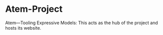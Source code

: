 # Atem-Project
Atem—Tooling Expressive Models: This acts as the hub of the project and hosts its website.
